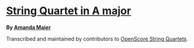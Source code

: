 # [String Quartet in A major][set]

__By [Amanda Maier][composer]__

[set]: https://musescore.com/openscore-string-quartets/sets/5108457
[composer]: https://musescore.com/openscore-string-quartets/sets?order=title&text=Maier,+Amanda

Transcribed and maintained by contributors to [OpenScore String Quartets].

[OpenScore String Quartets]: https://musescore.com/openscore-string-quartets
